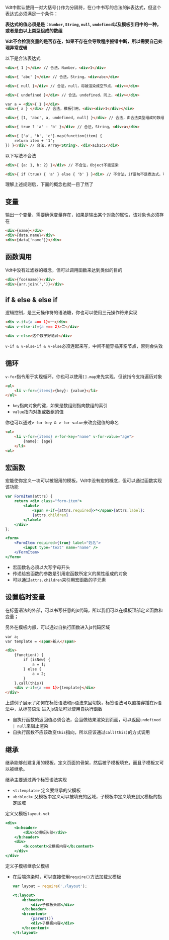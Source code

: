 Vdt中默认使用一对大括号`{}`作为分隔符，在`{}`中书写的合法的js表达式，但这个表达式必须满足一个条件：

__表达式的值必须是是：`Number`, `String`, `null`, `undefined`以及模板引用中的一种，或者是由以上类型组成的数组__

__Vdt不会检测变量的是否存在，如果不存在会导致程序报错中断，所以需要自己处理异常逻辑__

以下是合法表达式

```html
<div>{ 1 }</div> // 合法，Number，<div>1</div>

<div>{ 'abc' }</div> // 合法，String，<div>abc</div>

<div>{ null }</div> // 合法，null，将被渲染成空节点，<div></div>

<div>{ undefined }</div> // 合法，undefined，同上，<div></div>

var a = <div>{ 1 }</div>
<div>{ a } </div> // 合法，模板引用，<div><div>1</div></div>

<div>{ [1, 'abc', a, undefined, null] }</div> // 合法，由合法类型组成的数组，<div>1abc<div>1</div></div>

<div>{ true ? 'a' : 'b' }</div> // 合法，String，<div>a</div>

<div>{ ['a', 'b', 'c'].map(function(item) {
    return item + '1';
}) }</div> // 合法，Array<String>，<div>a1b1c1</div>
```

以下写法不合法

```html
<div>{ {a: 1, b: 2} }</div> // 不合法，Object不能渲染

<div>{ if (true) { 'a' } else { 'b' } }<div> // 不合法，if语句不是表达式，可以使用三元操作符
```

理解上述规则后，下面的概念也就一目了然了

## 变量

输出一个变量，需要确保变量存在，如果是输出某个对象的属性，该对象也必须存在

```html
<div>{name}</div>
<div>{data.name}</div>
<div>{data['name']}</div>
```

## 函数调用

Vdt中没有过滤器的概念，但可以调用函数来达到类似的目的

```html
<div>{foo(name)}</div>
<div>{arr.join(',')}</div>
```

## if & else & else if 

逻辑控制，是三元操作符的语法糖，你也可以使用三元操作符来实现

```html
<div v-if={a === 1}>一</div>
<div v-else-if={a === 2}>二</div>

<div v-else>这个数子好诡异</div>
```

`v-if & v-else-if & v-else`必须连起来写，中间不能穿插非空节点，否则会失效

## 循环

`v-for`指令用于实现循环，你也可以使用`[].map`来先实现，但该指令支持遍历对象

```html
<ul>
    <li v-for={items}>{key}: {value}</li>
</ul>
```

* `key`指向对象的键，如果是数组则指向数组的索引
* `value`指向对象或数组的值

你也可以通过`v-for-key & v-for-value`来改变键值的命名

```html
<ul>
    <li v-for={items} v-for-key="name" v-for-value="age">
        {name}: {age}
    </li>
<ul>
```

## 宏函数

宏能使你定义一块可以被服用的模板，Vdt中没有宏的概念，但可以通过函数实现该功能

```jsx
var FormItem(attrs) {
    return <div class="form-item">
        <label>
            <span v-if={attrs.required}>*</span>{attrs.label}:
            {attrs.children}
        </label>
    </div>
};

<form>
    <FormItem required={true} label="姓名">
        <input type="text" name="name" />
    </FormItem>
</form>
```

* 宏函数名必须以大写字母开头
* 传递给宏函数的参数是引用宏函数所定义的属性组成的对象
* 可以通过`attrs.children`来引用宏函数的子元素

## 设置临时变量

在标签语法的外部，可以书写任意的js代码，所以我们可以在模板顶部定义函数和变量；

另外在模板内部，可以通过自执行函数进入js代码区域

```html
var a;
var template = <span>新人</span>

<div>
    {function() {
        if (isNew) {
            a = 1;
        } else {
            a = 2;
        }
    }.call(this)} 
    <div v-if={a === 1}>{template}</div>
</div>
```

上述例子展示了如何在标签语法和js语法来回切换，标签语法可以直接穿插在js语法中，从标签语法
进入js语法可以使用自执行函数

* 自执行函数的返回值必须合法，会当做结果渲染到页面，可以返回`undefined | null`来阻止渲染
* 自执行函数不应该改变`this`指向，所以应该通过`call(this)`的方式调用

## 继承

继承能够创建复用的模板，定义页面的骨架，然后被子模板填充，而且子模板又可以被继承。

继承主要通过两个标签语法实现

* `<t:template>` 定义要继承的父模板
* `<b:block>` 父模板中定义可以被填充的区域，子模板中定义填充到父模板的指定区域

定义父模板`layout.vdt`

```jsx
<div>
    <b:header>
        <div>父模板头部</div>
    </b:header>
    <div>
        <b:content>父模板内容</b:content>
    </div>
</div>
```

定义子模板继承父模板

* 在后端渲染时，可以直接使用`require()`方法加载父模板
    ```jsx
    var layout = require('./layout');

    <t:layout>
        <b:header>
            <div>子模板头部</div>
        </b:header>
        <b:content>
            {parent()}
            <div>子模板内容</div>
        </b:content>
    </t:layout>
    ```









